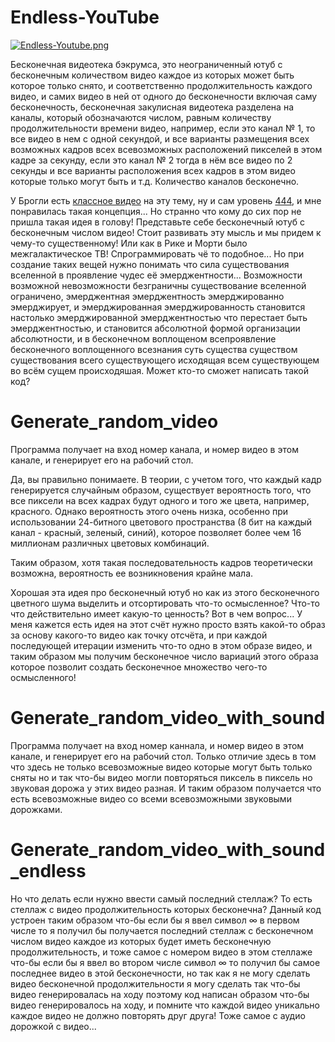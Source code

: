 # Endless-YouTube
[![Endless-Youtube.png](https://i.postimg.cc/DycFHyCX/Endless-Youtube.png)](https://postimg.cc/3dWPD7Q8)

Бесконечная видеотека бэкрумса, это неограниченный ютуб с бесконечным количеством видео каждое из которых может быть которое только снято, и соответственно продолжительность каждого видео, и самих видео в ней от одного до бесконечности включая саму бесконечность, бесконечная закулисная видеотека разделена на каналы, который обозначаются числом, равным количеству продолжительности времени видео, например, если это канал № 1, то все видео в нем с одной секундой, и все варианты размещения всех возможных кадров всех всевозможных расположений пикселей в этом кадре за секунду, если это канал № 2 тогда в нём все видео по 2 секунды и все варианты расположения всех кадров в этом видео которые только могут быть и т.д. Количество каналов бесконечно. 

У Брогли есть [классное видео](https://www.youtube.com/watch?v=yE0Am1TeXRk) на эту тему, ну и сам уровень [444](https://web.archive.org/web/20221002174838/https://backrooms.fandom.com/wiki/Level_444), и мне понравилась такая концепция... Но странно что кому до сих пор не пришла такая идея в голову! Представьте себе бесконечный ютуб с бесконечным числом видео! Стоит развивать эту мысль и мы придем к чему-то существенному! Или как в Рике и Морти было межгалактическое ТВ! Спрограммировать чё то подобное... Но при создание таких вещей нужно понимать что сила существования вселенной в проявление чудес её эмерджентности... Возможности возможной невозможности безграничны существование вселенной ограничено, эмерджентная эмерджентность эмерджированно эмерджирует, и эмерджированная эмерджированность становится настолько эмерджированной эмерджентностью что перестает быть эмерджентностью, и становится абсолютной формой организации абсолютности, и в бесконечном воплощеном всепроявление бесконечного воплощенного всезнания суть существа существом существования всего существующего исходящая всем существующем во всём сущем происходяшая. Может кто-то сможет написать такой код? 

# Generate_random_video

Программа получает на вход номер канала, и номер видео в этом канале, и генерирует его на рабочий стол. 

Да, вы правильно понимаете. В теории, с учетом того, что каждый кадр генерируется случайным образом, существует вероятность того, что все пиксели на всех кадрах будут одного и того же цвета, например, красного. Однако вероятность этого очень низка, особенно при использовании 24-битного цветового пространства (8 бит на каждый канал - красный, зеленый, синий), которое позволяет более чем 16 миллионам различных цветовых комбинаций.

Таким образом, хотя такая последовательность кадров теоретически возможна, вероятность ее возникновения крайне мала.

Хорошая эта идея про бесконечный ютуб но как из этого бесконечного цветного шума выделить и отсортировать что-то осмысленное? Что-то что действительно имеет какую-то ценность? Вот в чем вопрос... У меня кажется есть идея на этот счёт нужно просто взять какой-то образ за основу какого-то видео как точку отсчёта, и при каждой последующей итерации изменить что-то одно в этом образе видео, и таким образом мы получим бесконечное число вариаций этого образа которое позволит создать бесконечное множество чего-то осмысленного!

# Generate_random_video_with_sound

Программа получает на вход номер каннала, и номер видео в этом канале, и генерирует его на рабочий стол. Только отличие здесь в том что здесь не только всевозможные видео которые могут быть только сняты но и так что-бы видео могли повторяться пиксель в пиксель но звуковая дорожа у этих видео разная. И таким образом получается что есть всевозможные видео со всеми всевозможными звуковыми дорожками.

# Generate_random_video_with_sound_endless

Но что делать если нужно ввести самый последний стеллаж? То есть стеллаж с видео продолжительность которых бесконечна? Данный код устроен таким образом что-бы если бы я ввел символ ∞ в первом числе то я получил бы получается последний стеллаж с бесконечном числом видео каждое из которых будет иметь бесконечную продолжительность, и тоже самое с номером видео в этом стеллаже что-бы если бы я ввел во втором числе символ ∞ то получил бы самое последнее видео в этой бесконечности, но так как я не могу сделать видео бесконечной продолжительности я могу сделать так что-бы видео генерировалась на ходу поэтому код написан образом что-бы видео генерировалось на ходу, и помните что каждой видео уникально каждое видео не должно повторять друг друга! Тоже самое с аудио дорожкой с видео...
